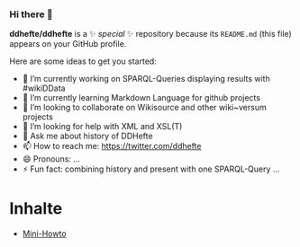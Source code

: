 ### Hi there 👋

**ddhefte/ddhefte** is a ✨ _special_ ✨ repository because its `README.md` (this file) appears on your GitHub profile.

Here are some ideas to get you started:

- 🔭 I’m currently working on SPARQL-Queries displaying results with #wikiDData
- 🌱 I’m currently learning Markdown Language for github projects
- 👯 I’m looking to collaborate on Wikisource and other wiki~versum projects
- 🤔 I’m looking for help with XML and XSL(T)
- 💬 Ask me about history of DDHefte
- 📫 How to reach me: https://twitter.com/ddhefte
- 😄 Pronouns: ...
- ⚡ Fun fact: combining history and present with one SPARQL-Query ...

# Inhalte
* [Mini-Howto](howto/readme.md)
